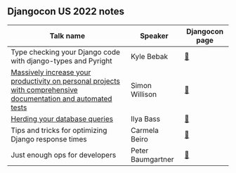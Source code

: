 ## Djangocon US 2022 notes


| Talk name  | Speaker | Djangocon page |
| ------------- | ------------- | ------------- |
| Type checking your Django code with django-types and Pyright  | Kyle Bebak  | [🔗](https://2022.djangocon.us/talks/type-checking-your-django-code-with-and/) |
| [Massively increase your productivity on personal projects with comprehensive documentation and automated tests](notes/massively-increase-your-productivity-on-personal-projects-with-comprehensive-documentation-and-automated-tests.md)  | Simon Willison  | [🔗](https://2022.djangocon.us/talks/massively-increase-your-productivity-on/) |
| [Herding your database queries](notes/herding-your-database-queries.md) | Ilya Bass | [🔗](https://2022.djangocon.us/talks/herding-your-database-queries-diagnosing/) |
| Tips and tricks for optimizing Django response times | Carmela Beiro | [🔗](https://2022.djangocon.us/talks/tips-and-tricks-for-optimizing-django/) |
| Just enough ops for developers | Peter Baumgartner | [🔗](https://2022.djangocon.us/talks/just-enough-ops-for-developers/) |

